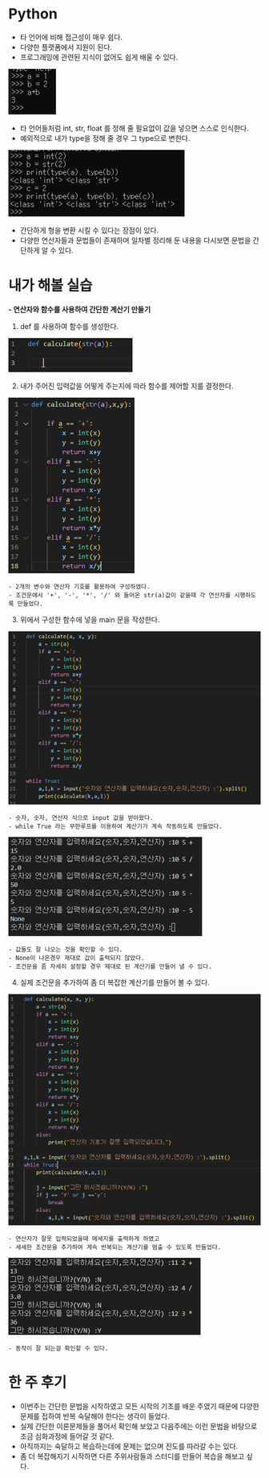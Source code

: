 # Python
  - 타 언어에 비해 접근성이 매우 쉽다.
  - 다양한 플랫폼에서 지원이 된다.
  - 프로그래밍에 관련된 지식이 없어도 쉽게 배울 수 있다.

  ![1](images/1.png)

  - 타 언어들처럼 int, str, float 를 정해 줄 필요없이 값을 넣으면 스스로 인식한다.
  - 예외적으로 내가 type을 정해 줄 경우 그 type으로 변한다.

  ![2](images/2.png)

  - 간단하게 형을 변환 시킬 수 있다는 장점이 있다.
  - 다양한 연산자들과 문법들이 존재하며 일차별 정리해 둔 내용을 다시보면 문법을 간단하게 알 수 있다.

# 내가 해볼 실습
  **- 연산자와 함수를 사용하여 간단한 계산기 만들기**

  1. def 를 사용하여 함수를 생성한다.

  ![3](images/3.PNG)

  2. 내가 주어진 입력값을 어떻게 주는지에 따라 함수를 제어할 지를 결정한다.

  ![4](images/4.PNG)
  
    - 2개의 변수와 연산자 기호를 활용하여 구성하였다.
    - 조건문에서 '+', '-', '*', '/' 와 들어온 str(a)값이 같을때 각 연산자를 시행하도록 만들었다.

  3. 위에서 구성한 함수에 넣을 main 문을 작성한다.

  ![5](images/5.PNG)

    - 숫자, 숫자, 연산자 식으로 input 값을 받아왔다.
    - while True 라는 무한루프를 이용하여 계산기가 계속 작동하도록 만들었다.

  ![6](images/6.PNG)

    - 값들도 잘 나오는 것을 확인할 수 있다.
    - None이 나온경우 제대로 값이 출력되지 않았다.
    - 조건문을 좀 자세히 설정할 경우 제대로 된 계산기를 만들어 낼 수 있다.

  4. 실제 조건문을 추가하여 좀 더 복잡한 계산기를 만들어 볼 수 있다.

  ![7](images/7.PNG)

    - 연산자가 잘못 입력되었을때 메세지를 출력하게 하였고
    - 세세한 조건문을 추가하여 계속 반복되는 계산기를 멈출 수 있도록 만들었다.

  ![8](images/8.PNG)

    - 동작이 잘 되는걸 확인할 수 있다.

# 한 주 후기

  - 이번주는 간단한 문법을 시작하였고 모든 시작의 기초를 배운 주였기 때문에 다양한 문제를 접하여 반복 숙달해야 한다는 생각이 들었다.
  - 실제 간단한 이론문제들을 풀어서 확인해 보았고 다음주에는 이런 문법을 바탕으로 조금 심화과정에 들어갈 것 같다.
  - 아직까지는 숙달하고 복습하는데에 문제는 없으며 진도를 따라갈 수는 있다.
  - 좀 더 복잡해지기 시작하면 다른 주위사람들과 스터디를 만들어 복습을 해보고 싶다.